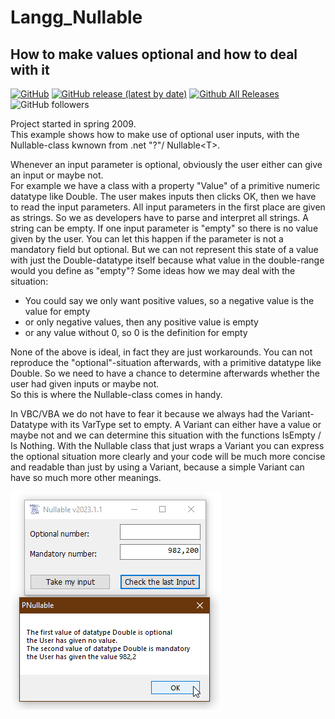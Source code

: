 # Langg_Nullable  
## How to make values optional and how to deal with it  

[![GitHub](https://img.shields.io/github/license/OlimilO1402/Langg_Nullable?style=plastic)](https://github.com/OlimilO1402/Langg_Nullable/blob/master/LICENSE) 
[![GitHub release (latest by date)](https://img.shields.io/github/v/release/OlimilO1402/Langg_Nullable?style=plastic)](https://github.com/OlimilO1402/Langg_Nullable/releases/latest)
[![Github All Releases](https://img.shields.io/github/downloads/OlimilO1402/Langg_Nullable/total.svg)](https://github.com/OlimilO1402/Langg_Nullable/releases/download/v2023.1.1/Langg_Nullable_v2023.1.1.zip)
![GitHub followers](https://img.shields.io/github/followers/OlimilO1402?style=social)


Project started in spring 2009.  
This example shows how to make use of optional user inputs, with the Nullable-class kwnown from .net "?"/ Nullable\<T\>.  

Whenever an input parameter is optional, obviously the user either can give an input or maybe not.  
For example we have a class with a property "Value" of a primitive numeric datatype like Double.
The user makes inputs then clicks OK, then we have to read the input parameters.
All input parameters in the first place are given as strings.
So we as developers have to parse and interpret all strings. A string can be empty.
If one input parameter is "empty" so there is no value given by the user. 
You can let this happen if the parameter is not a mandatory field but optional.
But we can not represent this state of a value with just the Double-datatype itself because
what value in the double-range would you define as "empty"?
Some ideas how we may deal with the situation:  
* You could say we only want positive values, so a negative value is the value for empty  
* or only negative values, then any positive value is empty  
* or any value without 0, so 0 is the definition for empty  

None of the above is ideal, in fact they are just workarounds.
You can not reproduce the "optional"-situation afterwards, with a primitive datatype like Double.
So we need to have a chance to determine afterwards whether the user had given inputs or maybe not.  
So this is where the Nullable-class comes in handy.

In VBC/VBA we do not have to fear it because we always had the Variant-Datatype with its VarType set to empty. 
A Variant can either have a value or maybe not and we can determine this situation with the 
functions IsEmpty / Is Nothing.
With the Nullable class that just wraps a Variant you can express the optional situation more clearly and your code
will be much more concise and readable than just by using a Variant, because a simple Variant can have so much more other meanings.

![OptionalNullable Image](Resources/OptionalNullable.png "OptionalNullable Image")
